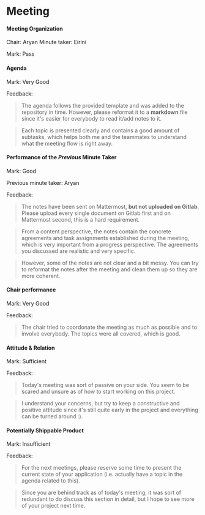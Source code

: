 # Meeting

#### Meeting Organization

Chair: Aryan
Minute taker: Eirini

Mark: Pass

#### Agenda 

Mark: Very Good

Feedback: 
> The agenda follows the provided template and was added to the repository in time. However, please reformat it to a **markdown** file since it's easier for everybody to read it/add notes to it.

> Each topic is presented clearly and contains a good amount of subtasks, which helps both me and the teammates to understand what the meeting flow is right away.


#### Performance of the *Previous* Minute Taker

Mark: Good

Previous minute taker: Aryan

Feedback: 
> The notes have been sent on Mattermost, **but not uploaded on Gitlab**. Please upload every single document on Gitlab first and on Mattermost second, this is a hard requirement.

> From a content perspective, the notes contain the concrete agreements and task assignments established during the meeting, which is very important from a progress perspective. The agreements you discussed are realistic and very specific.

> However, some of the notes are not clear and a bit messy. You can try to reformat the notes after the meeting and clean them up so they are more coherent.


#### Chair performance

Mark: Very Good

Feedback:
> The chair tried to coordonate the meeting as much as possible and to involve everybody. The topics were all covered, which is good.


#### Attitude & Relation

Mark: Sufficient

Feedback:
> Today's meeting was sort of passive on your side. You seem to be scared and unsure as of how to start working on this project.

> I understand your concerns, but try to keep a constructive and positive attitude since it's still quite early in the project and everything can be turned around :).


#### Potentially Shippable Product

Mark: Insufficient

Feedback:
> For the next meetings, please reserve some time to present the current state of your application (i.e. actually have a topic in the agenda related to this).

> Since you are behind track as of today's meeting, it was sort of redundant to do discuss this section in detail, but I hope to see more of your project next time.
